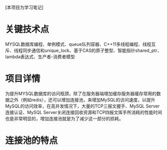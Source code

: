 [本项目为学习笔记]
# 关键技术点

MYSQL数据库编程、单例模式、queue队列容器、C++11多线程编程、线程互斥、线程同步通信和unique_lock、基于CAS的原子整型、智能指针shared_ptr、lambda表达式、生产者-消费者模型

# 项目详情

为提升MYSQL数据库的访问瓶颈，除了在服务器端增加缓存服务器缓存常用的数据之外（例如redis），还可以增加连接池，来增加MySQL的访问速度，以提升MySQL的访问效率，在高并发情况下，大量的TCP三报文握手、MySQL Server连接认证、MySQL Server关闭连接回收资源和TCP四报文挥手所消耗的性能时间也是非常明显的，增加连接池就是为了减少这一部分的损耗。


# 连接池的特点



